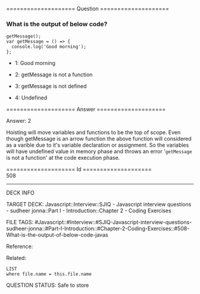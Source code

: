 ==================== Question ====================  

### What is the output of below code?

<!-- codeblock-start -->
<pre><code class="hljs language-javascript"><span class="hljs-title function_">getMessage</span>();
<span class="hljs-keyword">var</span> <span class="hljs-title function_">getMessage</span> = (<span class="hljs-params"></span>) => {
  <span class="hljs-variable language_">console</span>.<span class="hljs-title function_">log</span>(<span class="hljs-string">'Good morning'</span>);
};
</code></pre>
<!-- codeblock-end -->

- 1: Good morning

- 2: getMessage is not a function

- 3: getMessage is not defined

- 4: Undefined  

==================== Answer ====================  

Answer: 2

Hoisting will move variables and functions to be the top of scope. Even though getMessage is an arrow function the above function will considered as a varible due to it's variable declaration or assignment. So the variables will have undefined value in memory phase and throws an error '`getMessage` is not a function' at the code execution phase.

==================== Id ====================  
508

---

DECK INFO

TARGET DECK: Javascript::Interview::SJIQ - Javascript interview questions - sudheer jonna::Part I - Introduction::Chapter 2 - Coding Exercises

FILE TAGS: #Javascript::#Interview::#SJIQ-Javascript-interview-questions-sudheer-jonna::#Part-I-Introduction::#Chapter-2-Coding-Exercises::#508-What-is-the-output-of-below-code-javas

Reference:

Related:

```dataview
LIST
where file.name = this.file.name
```

QUESTION STATUS: Safe to store
